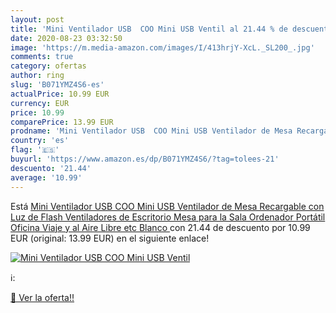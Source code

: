 ```yaml
---
layout: post
title: 'Mini Ventilador USB  COO Mini USB Ventil al 21.44 % de descuento'
date: 2020-08-23 03:32:50
image: 'https://m.media-amazon.com/images/I/413hrjY-XcL._SL200_.jpg'
comments: true
category: ofertas
author: ring
slug: 'B071YMZ4S6-es'
actualPrice: 10.99 EUR
currency: EUR
price: 10.99
comparePrice: 13.99 EUR
prodname: 'Mini Ventilador USB  COO Mini USB Ventilador de Mesa Recargable con Luz de Flash  Ventiladores de Escritorio Mesa para la Sala Ordenador Portátil Oficina Viaje y al Aire Libre etc  Blanco '
country: 'es'
flag: '🇪🇸'
buyurl: 'https://www.amazon.es/dp/B071YMZ4S6/?tag=tolees-21'
descuento: '21.44'
average: '10.99'
---
```


Está [Mini Ventilador USB  COO Mini USB Ventilador de Mesa Recargable con Luz de Flash  Ventiladores de Escritorio Mesa para la Sala Ordenador Portátil Oficina Viaje y al Aire Libre etc  Blanco ](https://www.amazon.es/dp/B071YMZ4S6/?tag=tolees-21) con 21.44 de descuento por 10.99 EUR (original: 13.99 EUR) en el siguiente enlace!

[![Mini Ventilador USB  COO Mini USB Ventil](https://m.media-amazon.com/images/I/413hrjY-XcL._SL200_.jpg)](https://www.amazon.es/dp/B071YMZ4S6/?tag=tolees-21)

ℹ️:


[🛒 Ver la oferta!!](https://www.amazon.es/dp/B071YMZ4S6/?tag=tolees-21)
